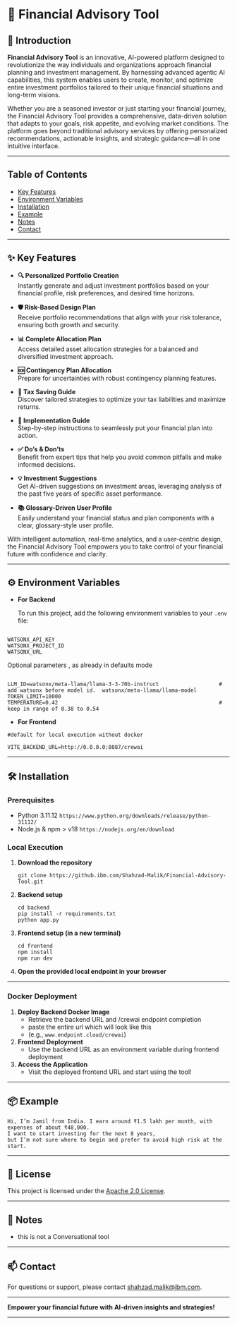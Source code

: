 
# 💼 Financial Advisory Tool

## 🚀 Introduction

**Financial Advisory Tool** is an innovative, AI-powered platform designed to revolutionize the way individuals and organizations approach financial planning and investment management. By harnessing advanced agentic AI capabilities, this system enables users to create, monitor, and optimize entire investment portfolios tailored to their unique financial situations and long-term visions.

Whether you are a seasoned investor or just starting your financial journey, the Financial Advisory Tool provides a comprehensive, data-driven solution that adapts to your goals, risk appetite, and evolving market conditions. The platform goes beyond traditional advisory services by offering personalized recommendations, actionable insights, and strategic guidance—all in one intuitive interface.

---
## Table of Contents
  - [Key Features](#-key-features)
  - [Environment Variables](#-environment-variables)
  - [Installation](#-installation)
  - [Example](#example)
  - [Notes](#-notes)
  - [Contact](#-contact)


---

## ✨ Key Features <a name="-key-features"></a>

- **🔍 Personalized Portfolio Creation**  
  Instantly generate and adjust investment portfolios based on your financial profile, risk preferences, and desired time horizons.

- **🛡️ Risk-Based Design Plan**  
  Receive portfolio recommendations that align with your risk tolerance, ensuring both growth and security.

- **📊 Complete Allocation Plan**  
  Access detailed asset allocation strategies for a balanced and diversified investment approach.

- **🆘 Contingency Plan Allocation**  
  Prepare for uncertainties with robust contingency planning features.

- **💸 Tax Saving Guide**  
  Discover tailored strategies to optimize your tax liabilities and maximize returns.

- **📝 Implementation Guide**  
  Step-by-step instructions to seamlessly put your financial plan into action.

- **✅ Do’s & Don’ts**  
  Benefit from expert tips that help you avoid common pitfalls and make informed decisions.

- **💡 Investment Suggestions**  
  Get AI-driven suggestions on investment areas, leveraging analysis of the past five years of specific asset performance.

- **📚 Glossary-Driven User Profile**  
  Easily understand your financial status and plan components with a clear, glossary-style user profile.

With intelligent automation, real-time analytics, and a user-centric design, the Financial Advisory Tool empowers you to take control of your financial future with confidence and clarity.

---

## ⚙️ Environment Variables <a name="-environment-variables"></a>

- **For Backend**

  To run this project, add the following environment variables to your `.env` file:

```

WATSONX_API_KEY
WATSONX_PROJECT_ID
WATSONX_URL

```
Optional parameters , as already in defaults mode

```

LLM_ID=watsonx/meta-llama/llama-3-3-70b-instruct                   # add watsonx before model id.  watsonx/meta-llama/llama-model
TOKEN_LIMIT=10000                                                  
TEMPERATURE=0.42                                                   # keep in range of 0.38 to 0.54

```

- **For Frontend**
```
#default for local execution without docker

VITE_BACKEND_URL=http://0.0.0.0:8087/crewai

```
---

## 🛠️ Installation <a name="-installation"></a>

### Prerequisites

- Python 3.11.12 ``` https://www.python.org/downloads/release/python-31112/ ```
- Node.js & npm > v18  ``` https://nodejs.org/en/download ```

### Local Execution

1. **Download the repository**
    ```
    git clone https://github.ibm.com/Shahzad-Malik/Financial-Advisory-Tool.git
    ```

2. **Backend setup**
    ```
    cd backend
    pip install -r requirements.txt
    python app.py
    ```

3. **Frontend setup (in a new terminal)**
    ```
    cd frontend
    npm install
    npm run dev
    ```

4. **Open the provided local endpoint in your browser**

---

### Docker Deployment

1. **Deploy Backend Docker Image**
    - Retrieve the backend URL and /crewai endpoint completion
    - paste the entire url which will look like this
    - (e.g., `www.endpoint.cloud/crewai`)
2. **Frontend Deployment**
    - Use the backend URL as an environment variable during frontend deployment
3. **Access the Application**
    - Visit the deployed frontend URL and start using the tool!

---

## 📦 Example <a name="example"></a>

```
Hi, I’m Jamil from India. I earn around ₹1.5 lakh per month, with expenses of about ₹48,000.
I want to start investing for the next 8 years,
but I’m not sure where to begin and prefer to avoid high risk at the start.
```
---

## 📝 License <a name="-license"></a>

This project is licensed under the [Apache 2.0 License](LICENSE).

---

## 📒 Notes <a name="-notes"></a>

  - this is not a Conversational tool

---

## 📫 Contact <a name="-contact"></a>

For questions or support, please contact [shahzad.malik@ibm.com](mailto:shahzad.malik@ibm.com).

---

**Empower your financial future with AI-driven insights and strategies!**

---
